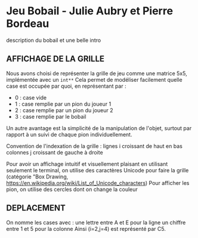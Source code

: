 # Jeu Bobail - Julie Aubry et Pierre Bordeau

description du bobail et une belle intro

## AFFICHAGE DE LA GRILLE

Nous avons choisi de représenter la grille de jeu comme une matrice 5x5, implémentée avec un `int**`
Cela permet de modéliser facilement quelle case est occupée par quoi, en représentant par : 
- 0 : case vide
- 1 : case remplie par un pion du joueur 1
- 2 : case remplie par un pion du joueur 2
- 3 : case remplie par le bobail
  
Un autre avantage est la simplicité de la manipulation de l'objet, surtout par rapport à un suivi de chaque pion individuellement.

Convention de l'indexation de la grille :
lignes i croissant de haut en bas
colonnes j croissant de gauche à droite

Pour avoir un affichage intuitif et visuellement plaisant en utilisant seulement le terminal, on utilise des caractères Unicode pour faire la grille (catégorie "Box Drawing, https://en.wikipedia.org/wiki/List_of_Unicode_characters)
Pour afficher les pion, on utilise des cercles dont on change la couleur

## DEPLACEMENT

On nomme les cases avec :
une lettre entre A et E pour la ligne
un chiffre entre 1 et 5 pour la colonne
Ainsi (i=2,j=4) est représenté par C5.
